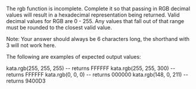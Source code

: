 The rgb function is incomplete. Complete it so that passing in RGB decimal values will result in a hexadecimal representation being returned. Valid decimal values for RGB are 0 - 255. Any values that fall out of that range must be rounded to the closest valid value.

Note: Your answer should always be 6 characters long, the shorthand with 3 will not work here.

The following are examples of expected output values:

kata.rgb(255, 255, 255) -- returns FFFFFF
kata.rgb(255, 255, 300) -- returns FFFFFF
kata.rgb(0, 0, 0) -- returns 000000
kata.rgb(148, 0, 211) -- returns 9400D3